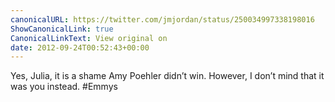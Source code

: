```yaml
---
canonicalURL: https://twitter.com/jmjordan/status/250034997338198016
ShowCanonicalLink: true
CanonicalLinkText: View original on
date: 2012-09-24T00:52:43+00:00
---
```

Yes, Julia, it is a shame Amy Poehler didn’t win. However, I don’t mind that it was you instead. #Emmys